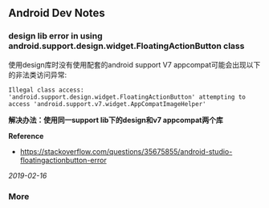 
## Android Dev Notes


### design lib error in using android.support.design.widget.FloatingActionButton class
使用design库时没有使用配套的android support V7 appcompat可能会出现以下的非法类访问异常:     
```
Illegal class access: 'android.support.design.widget.FloatingActionButton' attempting to access 'android.support.v7.widget.AppCompatImageHelper'
```    

**解决办法：使用同一support lib下的design和v7 appcompat两个库**

**Reference**       

+ https://stackoverflow.com/questions/35675855/android-studio-floatingactionbutton-error

*2019-02-16*


### More



